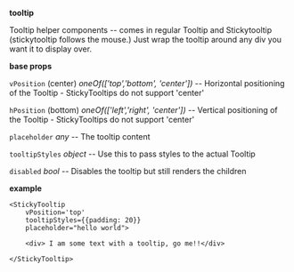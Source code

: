 **tooltip**

Tooltip helper components -- comes in regular Tooltip and Stickytooltip (stickytooltip follows the mouse.) Just wrap the tooltip around any div you want it to display over.

**base props**

`vPosition` (center) *oneOf(['top','bottom', 'center'])* -- Horizontal positioning of the Tooltip - StickyTooltips do not support 'center'

`hPosition` (bottom) *oneOf(['left','right', 'center'])* -- Vertical positioning of the Tooltip - StickyTooltips do not support 'center'

`placeholder` *any* -- The tooltip content

`tooltipStyles` *object* -- Use this to pass styles to the actual Tooltip

`disabled` *bool*  -- Disables the tooltip but still renders the children


**example**

    <StickyTooltip 
        vPosition='top'
        tooltipStyles={{padding: 20}}
        placeholder="hello world"> 
        
        <div> I am some text with a tooltip, go me!!</div>
        
    </StickyTooltip>